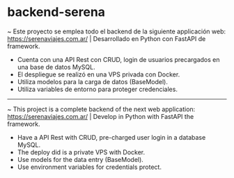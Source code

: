 # backend-serena

~ Este proyecto se emplea todo el backend de la siguiente applicación web: https://serenaviajes.com.ar/ | Desarrollado en Python con FastAPI de framework.

- Cuenta con una API Rest con CRUD, login de usuarios precargados en una base de datos MySQL.
- El despliegue se realizó en una VPS privada con Docker.
- Utiliza modelos para la carga de datos (BaseModel).
- Utiliza variables de entorno para proteger credenciales.
------------------------------------------------------------------------------------------------------------------------------------------------------------------

~ This project is a complete backend of the next web application: https://serenaviajes.com.ar/ | Develop in Python with FastAPI the framework.

- Have a API Rest with CRUD, pre-charged user login in a database MySQL.
- The deploy did is a private VPS with Docker.
- Use models for the data entry (BaseModel).
- Use environment variables for credentials protect.
